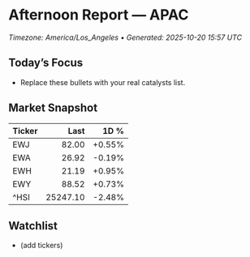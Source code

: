 # Afternoon Report — APAC
_Timezone: America/Los_Angeles • Generated: 2025-10-20 15:57 UTC_

## Today’s Focus
- Replace these bullets with your real catalysts list.

## Market Snapshot
| Ticker | Last | 1D % |
|---|---:|---:|
| EWJ | 82.00 | +0.55% |
| EWA | 26.92 | -0.19% |
| EWH | 21.19 | +0.95% |
| EWY | 88.52 | +0.73% |
| ^HSI | 25247.10 | -2.48% |

## Watchlist
- (add tickers)

